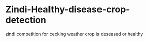 # Zindi-Healthy-disease-crop-detection

zindi competition for cecking weather crop is deseased or healthy
